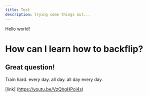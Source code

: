 ```yaml
---
title: Test
description: trying some things out...
---
```


Hello world! 
# How can I learn how to backflip?

<h2>Great question!</h2>
Train hard. every day. all day. all day every day.

[link]
(https://youtu.be/VzQhgHPoi4s)
